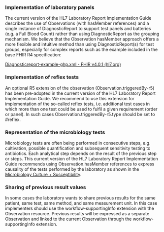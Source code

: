 ### Implementation of laboratory panels

The current version of the HL7 Laboratory Report Implementation Guide describes the use of Observations (with hasMember references) and a single instance of DiagnosticReport to support test panels and batteries (e.g. a Full Blood Count) rather than using DiagnosticReport as the grouping mechanism. We believe that the Observation hasMember approach offers a more flexible and intuitive method than using DiagnosticReport(s) for test groups, especially for complex reports such as the example included in the base FHIR R4 specification:

[Diagnosticreport-example-ghp.xml - FHIR v4.0.1 (hl7.org)](https://hl7.org/fhir/R4/diagnosticreport-example-ghp.xml.html)

### Implementation of reflex tests

An optional R5 extension of the observation (Observation.triggeredBy-r5) has been pre-adopted in the current version of the HL7 Laboratory Report Implementation Guide. We recommend to use this extension for implementation of the so-called reflex tests, i.e. additional test cases in which more than one test could be used to fulfil a given requirement (order or panel). In such cases Observation.triggeredBy-r5.type should be set to #reflex.

### Representation of the microbiology tests

Microbiology tests are often being performed in consecutive steps, e.g. cultivation, possible quantification and subsequent sensitivity testing to antibiotics. Each analytical step depends on the result of the previous step or steps. This current version of the HL7 Laboratory Report Implementation Guide recommends using Observation.hasMember references to express causality of the tests performed by the laboratory as shown in the [Microbiology Culture + Susceptibility](Bundle-BundleLabResultMicroCultureSusc.html).

### Sharing of previous result values

In some cases the laboratory wants to share previous results for the same patient, same test, same method, and same measurement unit. In this case implementers should use the workflow-supportingInfo extension with the Observation resource. Previous results will be expressed as a separate Observation and linked to the current Observation through the workflow-supportingInfo extension.